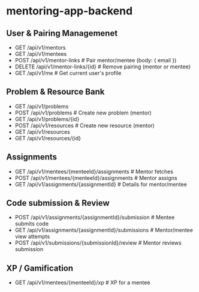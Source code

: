 # mentoring-app-backend

## User & Pairing Managemenet

- GET    /api/v1/mentors
- GET    /api/v1/mentees
- POST   /api/v1/mentor-links          # Pair mentor/mentee (body: { email })
- DELETE /api/v1/mentor-links/{id}     # Remove pairing (mentor or mentee)
- GET    /api/v1/me                    # Get current user's profile

## Problem & Resource Bank

- GET    /api/v1/problems
- POST   /api/v1/problems              # Create new problem (mentor)
- GET    /api/v1/problems/{id}
- POST   /api/v1/resources             # Create new resource (mentor)
- GET    /api/v1/resources
- GET    /api/v1/resources/{id}

## Assignments

- GET    /api/v1/mentees/{menteeId}/assignments   # Mentor fetches
- POST   /api/v1/mentees/{menteeId}/assignments   # Mentor assigns
- GET    /api/v1/assignments/{assignmentId}       # Details for mentor/mentee

## Code submission & Review

- POST   /api/v1/assignments/{assignmentId}/submission     # Mentee submits code
- GET    /api/v1/assignments/{assignmentId}/submissions    # Mentor/mentee view attempts
- POST   /api/v1/submissions/{submissionId}/review         # Mentor reviews submission

## XP / Gamification

- GET    /api/v1/mentees/{menteeId}/xp # XP for a mentee
